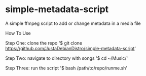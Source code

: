 # simple-metadata-script
A simple ffmpeg script to add or change metadata in a media file

How To Use

Step One:  clone the repo '$ git clone https://github.com/JustaDebianDistro/simple-metadata-script'

Step Two: navigate to directory with songs '$ cd ~/Music/'

Step Three: run the script '$ bash /path/to/repo/runme.sh'

